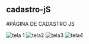 ## cadastro-jS
#PÁGINA DE CADASTRO JS 

![tela 1](https://user-images.githubusercontent.com/68874188/137952512-d16d16dc-348e-4364-aaef-e9a5a0945305.png)
![tela2](https://user-images.githubusercontent.com/68874188/137952503-a90ab607-e870-4973-8952-5c82f5100f20.png)
![tela3](https://user-images.githubusercontent.com/68874188/137952507-7808adc5-efe5-4c56-94eb-cdd048d61e45.png)
![tela4](https://user-images.githubusercontent.com/68874188/137952508-f6d12ead-6c16-425b-a10b-a3a8d2aa0121.png)
